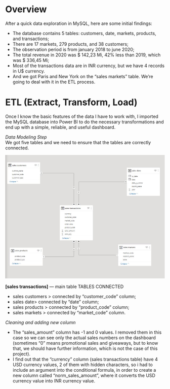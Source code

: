 # Overview
After a quick data exploration in MySQL, here are some initial findings:

- The database contains 5 tables: customers, date, markets, products, and transactions;
- There are 17 markets, 279 products, and 38 customers;
- The observation period is from january 2018 to june 2020;
- The total revenue in 2020 was $ 142,23 Mi, 42% less than 2019, which was $ 336,45 Mi;
- Most of the transactions data are in INR currency, but we have 4 records in U$ currency.
- And we got Paris and New York on the “sales markets” table. We’re going to deal with it in the ETL process.

# ETL (Extract, Transform, Load)
Once I know the basic features of the data I have to work with, I imported the MySQL database into Power BI to do the necessary transformations and end up with a simple, reliable, and useful dashboard.

*Data Modeling Step* <br/>
We got five tables and we need to ensure that the tables are correctly connected. <br/>

![Data Modelling](https://github.com/aman-thapa/Sales-Insights-bi/blob/main/Images/Data%20Modelling.JPG)

**[sales transactions]** — main table
TABLES CONNECTED
- sales customers > connected by “customer_code” column;
- sales date> connected by “date” column;
- sales products > connected by “product_code” column;
- sales markets > connected by “market_code” column.

*Cleaning and adding new column*
- The “sales_amount” column has -1 and 0 values. 
I removed them in this case so we can see only the actual sales numbers on the dashboard (sometimes “0” means promotional sales and giveaways, but to know that, we should have further information, which is not the case of this project).
- I find out that the “currency” column (sales transactions table) have 4 USD currency values, 2 of them with hidden characters, so i had to include an argument into the conditional formula, in order to create a new column called “norm_sales_amount”, where it converts the USD currency value into INR currency value.
